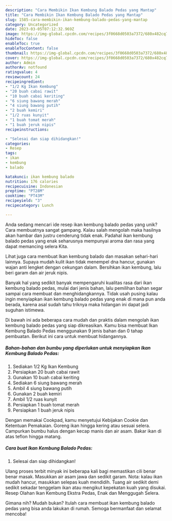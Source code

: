 ```yaml
---
description: "Cara Membikin Ikan Kembung Balado Pedas yang Mantap"
title: "Cara Membikin Ikan Kembung Balado Pedas yang Mantap"
slug: 1585-cara-membikin-ikan-kembung-balado-pedas-yang-mantap
category: Uncategorized
date: 2023-03-05T07:12:32.969Z
image: https://img-global.cpcdn.com/recipes/3f0668d0503a7372/680x482cq70/ikan-kembung-balado-pedas-foto-resep-utama.jpg
hideToc: false
enableToc: true
enableTocContent: false
thumbnail: https://img-global.cpcdn.com/recipes/3f0668d0503a7372/680x482cq70/ikan-kembung-balado-pedas-foto-resep-utama.jpg
cover: https://img-global.cpcdn.com/recipes/3f0668d0503a7372/680x482cq70/ikan-kembung-balado-pedas-foto-resep-utama.jpg
author: Admin
authorAv: notfound
ratingvalue: 4
reviewcount: 24
recipeingredient:
- "1/2 Kg Ikan Kembung"
- "20 buah cabai rawit"
- "10 buah cabai keriting"
- "6 siung bawang merah"
- "4 siung bawang putih"
- "2 buah kemiri"
- "1/2 ruas kunyit"
- "1 buah tomat merah"
- "1 buah jeruk nipis"
recipeinstructions:

- "Selesai dan siap dihidangkan!"
categories:
- Resep
tags:
- ikan
- kembung
- balado

katakunci: ikan kembung balado 
nutrition: 176 calories
recipecuisine: Indonesian
preptime: "PT28M"
cooktime: "PT43M"
recipeyield: "3"
recipecategory: Lunch

---
```





Anda sedang mencari ide resep ikan kembung balado pedas yang unik? Cara membuatnya sangat gampang. Kalau salah mengolah maka hasilnya akan hambar dan justru cenderung tidak enak. Padahal ikan kembung balado pedas yang enak seharusnya mempunyai aroma dan rasa yang dapat memancing selera Kita.





Lihat juga cara membuat Ikan kembung balado dan masakan sehari-hari lainnya. Supaya mudah kulit ikan tidak menempel dna hancur, gunakan wajan anti lengket dengan cekungan dalam. Bersihkan ikan kembung, lalu beri garam dan air jeruk nipis.

Banyak hal yang sedikit banyak mempengaruhi kualitas rasa dari ikan kembung balado pedas, mulai dari jenis bahan, lalu pemilihan bahan segar sampai cara membuat dan menghidangkannya. Tidak usah pusing kalau ingin menyiapkan ikan kembung balado pedas yang enak di mana pun anda berada, karena asal sudah tahu triknya maka hidangan ini dapat jadi suguhan istimewa.






Di bawah ini ada beberapa cara mudah dan praktis dalam mengolah ikan kembung balado pedas yang siap dikreasikan. Kamu bisa membuat Ikan Kembung Balado Pedas menggunakan 9 jenis bahan dan 0 tahap pembuatan. Berikut ini cara untuk membuat hidangannya.

<!--inarticleads1-->

##### Bahan-bahan dan bumbu yang diperlukan untuk menyiapkan Ikan Kembung Balado Pedas:

1. Sediakan 1/2 Kg Ikan Kembung
1. Persiapkan 20 buah cabai rawit
1. Gunakan 10 buah cabai keriting
1. Sediakan 6 siung bawang merah
1. Ambil 4 siung bawang putih
1. Gunakan 2 buah kemiri
1. Ambil 1/2 ruas kunyit
1. Persiapkan 1 buah tomat merah
1. Persiapkan 1 buah jeruk nipis


Dengan memakai Cookpad, kamu menyetujui Kebijakan Cookie dan Ketentuan Pemakaian. Goreng ikan hingga kering atau sesuai selera. Campurkan bumbu halus dengan kecap manis dan air asam. Bakar ikan di atas teflon hingga matang. 

<!--inarticleads2-->

##### Cara buat Ikan Kembung Balado Pedas:


1. Selesai dan siap dihidangkan!

Ulang proses terbit minyak ini beberapa kali bagi memastikan cili benar benar masak. Masukkan air asam jawa dan sedikit garam. Nota: kalau ikan mudah hancur, masukkan selepas kuah mendidih. Tuang air sedikit demi sedikit sekadar tenggelam ikan atau mengikut kepekatan kuah yang disukai. Resep Olahan Ikan Kembung Ekstra Pedas, Enak dan Menggugah Selera. 

Gimana nih? Mudah bukan? Itulah cara membuat ikan kembung balado pedas yang bisa anda lakukan di rumah. Semoga bermanfaat dan selamat mencoba!
